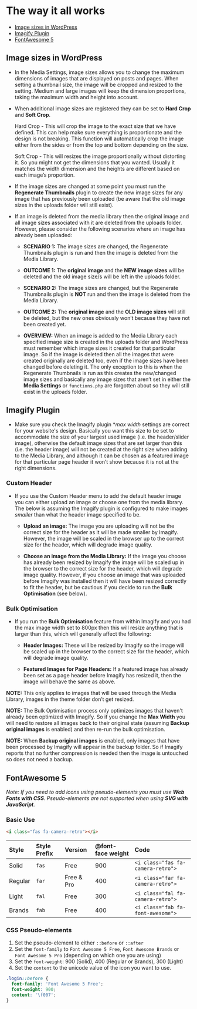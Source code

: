 # The way it all works

<!-- TOC depthFrom:2 depthTo:2 orderedList:false updateOnSave:true withLinks:true -->

- [Image sizes in WordPress](#image-sizes-in-wordpress)
- [Imagify Plugin](#imagify-plugin)
- [FontAwesome 5](#fontawesome-5)

<!-- /TOC -->

## Image sizes in WordPress

- In the Media Settings, image sizes allows you to change the maximum dimensions of images that are displayed on posts and pages. When setting a thumbnail size, the image will be cropped and resized to the setting. Medium and large images will keep the dimension proportions, taking the maximum width and height into account.

- When additional image sizes are registered they can be set to **Hard Crop** and **Soft Crop**.

  Hard Crop - This will crop the image to the exact size that we have defined. This can help make sure everything is proportionate and the design is not breaking. This function will automatically crop the image either from the sides or from the top and bottom depending on the size.

  Soft Crop - This will resizes the image proportionally without distorting it. So you might not get the dimensions that you wanted. Usually it matches the width dimension and the heights are different based on each image’s proportion.

- If the image sizes are changed at some point you must run the **Regenerate Thumbnails** plugin to create the new image sizes for any image that has previously been uploaded (be aware that the old image sizes in the uploads folder will still exist).

- If an image is deleted from the media library then the original image and all image sizes associated with it are deleted from the uploads folder. However, please consider the following scenarios where an image has already been uploaded:

  - **SCENARIO 1:** The image sizes are changed, the Regenerate Thumbnails plugin is run and then the image is deleted from the Media Library.
  - **OUTCOME 1:** The **original image** and the **NEW image sizes** will be deleted and the old image size/s will be left in the uploads folder.

  - **SCENARIO 2:** The image sizes are changed, but the Regenerate Thumbnails plugin is **NOT** run and then the image is deleted from the Media Library.
  - **OUTCOME 2:** The **original image** and the **OLD image sizes** will still be deleted, but the new ones obviously won’t because they have not been created yet.

  - **OVERVIEW:** When an image is added to the Media Library each specified image size is created in the uploads folder and WordPress must remember which image sizes it created for that particular image. So if the image is deleted then all the images that were created originally are deleted too, even if the image sizes have been changed before deleting it. The only exception to this is when the Regenerate Thumbnails is run as this creates the new/changed image sizes and basically any image sizes that aren’t set in either the **Media Settings** or `functions.php` are forgotten about so they will still exist in the uploads folder.

## Imagify Plugin

- Make sure you check the Imagify plugin \*_max width_ settings are correct for your website's design. Basically you want this size to be set to accommodate the size of your largest used image (i.e. the header/slider image), otherwise the default image sizes that are set larger than this (i.e. the header image) will not be created at the right size when adding to the Media Library, and although it can be chosen as a featured image for that particular page header it won’t show because it is not at the right dimensions.

### Custom Header

- If you use the Custom Header menu to add the default header image you can either upload an image or choose one from the media library. The below is assuming the Imagify plugin is configured to make images _smaller_ than what the header image specified to be.

  - **Upload an image:** The image you are uploading will not be the correct size for the header as it will be made smaller by Imagify. However, the image will be scaled in the browser up to the correct size for the header, which will degrade image quality.

  - **Choose an image from the Media Library:** If the image you choose has already been resized by Imagify the image will be scaled up in the browser to the correct size for the header, which will degrade image quality. However, if you choose an image that was uploaded before Imagify was installed then it will have been resized correctly to fit the header, but be cautious if you decide to run the **Bulk Optimisation** (see below).

### Bulk Optimisation

- If you run the **Bulk Optimisation** feature from within Imagify and you had the max image width set to 800px then this will resize anything that is larger than this, which will generally affect the following:

  - **Header Images:** These will be resized by Imagify so the image will be scaled up in the browser to the correct size for the header, which will degrade image quality.

  - **Featured Images for Page Headers:** If a featured image has already been set as a page header before Imagify has resized it, then the image will behave the same as above.

**NOTE:** This only applies to images that will be used through the Media Library, images in the theme folder don’t get resized.

**NOTE:** The Bulk Optimisation process only optimizes images that haven't already been optimized with Imagify. So if you change the **Max Width** you will need to restore all images back to their original state (assuming **Backup original images** is enabled) and then re-run the bulk optimisation.

**NOTE:** When **Backup original images** is enabled, only images that have been processed by Imagify will appear in the backup folder. So if Imagify reports that no further compression is needed then the image is untouched so does not need a backup.

## FontAwesome 5

_Note: If you need to add icons using pseudo-elements you must use **Web Fonts with CSS**. Pseudo-elements are not supported when using **SVG with JavaScript**._

### Basic Use

```html
<i class="fas fa-camera-retro"></i>
```

| Style   | Style Prefix | Version    | @font-face weight | Code                              |
| :------ | :----------- | :--------- | :---------------- | :-------------------------------- |
| Solid   | `fas`        | Free       | 900               | `<i class="fas fa-camera-retro">` |
| Regular | `far`        | Free & Pro | 400               | `<i class="far fa-camera-retro">` |
| Light   | `fal`        | Free       | 300               | `<i class="fal fa-camera-retro">` |
| Brands  | `fab`        | Free       | 400               | `<i class="fab fa-font-awesome">` |

### CSS Pseudo-elements

1.  Set the pseudo-element to either `::before` or `::after`
1.  Set the `font-family` to `Font Awesome 5 Free`, `Font Awesome Brands` or `Font Awesome 5 Pro` (depending on which one you are using)
1.  Set the `font-weight`: 900 (Solid), 400 (Regular or Brands), 300 (Light)
1.  Set the `content` to the unicode value of the icon you want to use.

```css
.login::before {
  font-family: 'Font Awesome 5 Free';
  font-weight: 900;
  content: '\f007';
}
```
